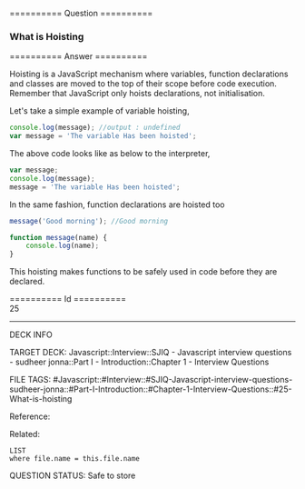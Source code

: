 ========== Question ==========  

### What is Hoisting  

========== Answer ==========  

Hoisting is a JavaScript mechanism where variables, function declarations and classes are moved to the top of their scope before code execution. Remember that JavaScript only hoists declarations, not initialisation.

Let's take a simple example of variable hoisting,

```javascript
console.log(message); //output : undefined
var message = 'The variable Has been hoisted';
```

The above code looks like as below to the interpreter,

```javascript
var message;
console.log(message);
message = 'The variable Has been hoisted';
```

In the same fashion, function declarations are hoisted too

```javascript
message('Good morning'); //Good morning

function message(name) {
    console.log(name);
}
```

This hoisting makes functions to be safely used in code before they are declared.

========== Id ==========  
25

---

DECK INFO

TARGET DECK: Javascript::Interview::SJIQ - Javascript interview questions - sudheer jonna::Part I - Introduction::Chapter 1 - Interview Questions

FILE TAGS: #Javascript::#Interview::#SJIQ-Javascript-interview-questions-sudheer-jonna::#Part-I-Introduction::#Chapter-1-Interview-Questions::#25-What-is-hoisting

Reference:

Related:

```dataview
LIST
where file.name = this.file.name
```

QUESTION STATUS: Safe to store
